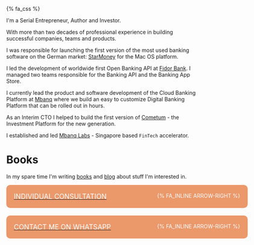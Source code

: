 {% fa_css %}

I'm a <span class="important">Serial Entrepreneur, Author and Investor</span>.

With more than two decades of professional experience in building successful companies, teams and products.

I was responsible for launching the first version of the most used banking software on the German market: <a href="https://apps.apple.com/de/app/starmoney-financemanagement/id1237596145" target="_blank">StarMoney</a> for the Mac OS platform.

I <span class="important">led the development of worldwide first Open Banking API</span> at <a href="https://www.fidor.com/solutions/developer" target="_blank">Fidor Bank</a>. I managed two teams responsible for the Banking API and the Banking App Store.

I currently <span class="important">lead the product and software development</span> of the Cloud Banking Platform at <a href="https://mbanq.com/cloud" target="_blank">Mbanq</a> where we build an easy to customize Digital Banking Platform that can be rolled out in hours.

As an Interim CTO I helped to build the first version of <a href="https://www.cometum.com" target="_blank">Cometum</a> - the Investment Platform for the new generation.

I established and led <a href="https://labs.mbanq.io" target="_blank">Mbanq Labs</a> - Singapore based `FinTech` accelerator.

# Books
In my spare time I'm writing <a href="https://www.amazon.de/-/en/Igor-Kostyuchenok-ebook/dp/B0BWFK212S" target="_blank">books</a> and <a href="/blog">blog</a> about stuff I'm interested in.

<a href="/individual-consultation">
  <div style="text-transform: uppercase; vertical-align: middle; border-radius: 10px; padding: 20px; margin-bottom:20px; width:600px; background-color: #EB986B;">
    <span style="color: #FFFFFF; font-size: large;">Individual Consultation</span>
    <span style="float: right; color: #FFFFFF;">
      {% fa_inline arrow-right %}
    </span>
  </div>
</a>

<a href="https://wa.me/4917661508419">
  <div style="text-transform: uppercase; vertical-align: middle; border-radius: 10px; padding: 20px; width: 600px; background-color: #EB986B;">
    <span style="color: #FFFFFF; font-size: large;">Contact me on WHATSAPP</span>
    <span style="float: right; color: #FFFFFF;">
      {% fa_inline arrow-right %}
    </span>
  </div>
</a>
